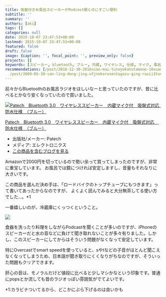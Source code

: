 ```yaml
---
title: 吸盤付きお風呂スピーカーがPodcast聞くのにすごい便利
subtitle: ''
summary: ''
authors: [aki]
tags: []
categories: null
date: 2015-10-07 23:47:53+00:00
lastmod: 2015-10-07 23:47:53+00:00
featured: false
draft: false
image: {caption: '', focal_point: '', preview_only: false}
projects: []
keywords: [スピーカー, bluetooth, ブルー, 内蔵, ワイヤレス, 仕様, マイク, 風呂, ラジオ, 対応]
recommendations: [/post/2016-12-30-2016nian-mai-tuteyokatutamono-10xuan/, /post/2015-12-29-2015nian-nimai-tuteyokatutawu-matome/,
  /post/2009-05-30-san-ling-dong-jing-ufjnokorusentagasu-qing-rasii3tunoli-you/]
---
```

前々からBluetoothのお風呂ラジオをほしいなーと思っていたのですが、昔に比べるとかなり安くなっていたので買いました。

[![Patech　Bluetooth 3.0　ワイヤレススピーカー　内蔵マイク付　吸盤式対応　防水仕様　（ブルー）](https://ecx.images-amazon.com/images/I/51LFxG6wCzL._SL160_.jpg "Patech　Bluetooth 3.0　ワイヤレススピーカー　内蔵マイク付　吸盤式対応　防水仕様　（ブルー）")](http://www.amazon.co.jp/exec/obidos/ASIN/B00NFGTRNC/chezou-22/)

[Patech　Bluetooth 3.0　ワイヤレススピーカー　内蔵マイク付　吸盤式対応　防水仕様　（ブルー）](http://www.amazon.co.jp/exec/obidos/ASIN/B00NFGTRNC/chezou-22/)

- 出版社/メーカー: Patech
- メディア: エレクトロニクス
- [この商品を含むブログを見る](http://d.hatena.ne.jp/asin/B00NFGTRNC/chezou-22)

Amazonで2000円を切っているので勢い余って買ってしまったのですが、非常に重宝しています。 お風呂では鏡につければ安定しますし、音量もそれなりに大きいです。

この商品を選んだ決め手は、「ロードバイクのトップチューブにもつきます」って書いてあったからなのですが、 よくよく読んでみると大分無茶してる使い方でした...。\*1

一番嬉しいのが、冷蔵庫にくっつくということ。

![](/img/2015/10/07/234753/20151003172542.jpg)

食器を洗ったり料理をしながらPodcastを聞くことが多いのですが、iPhoneのスピーカーだと水の音などに負けて聞き取れないことが多々有りました。しかし、このスピーカーにしてからはそういう問題がなくなって安定しています。

特にOvercastでsmart speedを使っていると、sやtなどの子音がほとんど聞こえなくなってしまうため、日本語が聞き取りにくくなりがちなのですが、そういった問題もクリアできます。

肝心の音は、モノラルだけど値段に比べると少しマシかなという印象です。普通にpopsとか流しても昔のラジオっぽい雰囲気がでてよいです。

\*1:カラビナついてるから、どこかにぶら下げるのは良いかも


